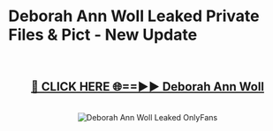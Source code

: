 # Deborah Ann Woll Leaked Private Files & Pict - New Update
<br>
<div align="center">
<h2><a href="https://mediafilles.blogspot.com/?title=Deborah_Ann_Woll" rel="nofollow">🔴 CLICK HERE 🌐==►► Deborah Ann Woll</a></h2>
<br>
<a href="https://mediafilles.blogspot.com/?title=Deborah_Ann_Woll" rel="nofollow" data-target="animated-image.originalLink"><img src="https://i.ibb.co.com/WyWwxjT/player-gif2.gif" alt="Deborah Ann Woll Leaked OnlyFans" style="max-width: 100%; display: inline-block;" data-target="animated-image.originalImage"></a>
</div>
<br>